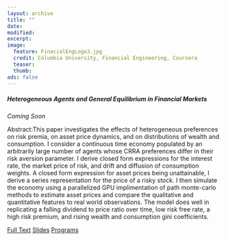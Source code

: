 ```yaml
---
layout: archive
title: ""
date:
modified:
excerpt:
image:
  feature: FinacialEngLogo3.jpg
  credit: Columbia University, Financial Engineering, Coursera
  teaser:
  thumb:
ads: false
---
```


<div class="notice-inverse">
    <p><h5>Heterogeneous Agents and General Equilibrium in Financial Markets</h5> <em>Coming Soon</em></p>
    <p>Abstract:This paper investigates the effects of heterogeneous preferences on risk premia, on asset price dynamics, and on distributions of wealth and consumption. I consider a continuous time economy populated by an arbitrarily large number of agents whose CRRA preferences differ in their risk aversion parameter. I derive closed form expressions for the interest rate, the market price of risk, and drift and diffusion of consumption weights. A closed form expression for asset prices being unattainable, I derive a series representation for the price of a risky stock. I then simulate the economy using a parallelized GPU implimentation of path monte-carlo methods to estimate asset prices and compare the qualitative and quantitative features to real world observations. The model does well in replicating a falling dividend to price ratio over time, low risk free rate, a high risk premium, and rising wealth and consumption gini coefficients.</p>
        <div class="inline-btn">
            <a href="{{ site.url }}/misc/2016.02.15.pdf" target="_blank" class="btn-inverse">Full Text</a>
            <a href="" class="btn-inverse">Slides</a>
            <a href="" class="btn-inverse">Programs</a>
        </div>
</div>

<script>
  (function(i,s,o,g,r,a,m){i['GoogleAnalyticsObject']=r;i[r]=i[r]||function(){
  (i[r].q=i[r].q||[]).push(arguments)},i[r].l=1*new Date();a=s.createElement(o),
  m=s.getElementsByTagName(o)[0];a.async=1;a.src=g;m.parentNode.insertBefore(a,m)
  })(window,document,'script','//www.google-analytics.com/analytics.js','ga');

  ga('create', 'UA-62675051-1', 'auto');
  ga('send', 'pageview');

</script>
